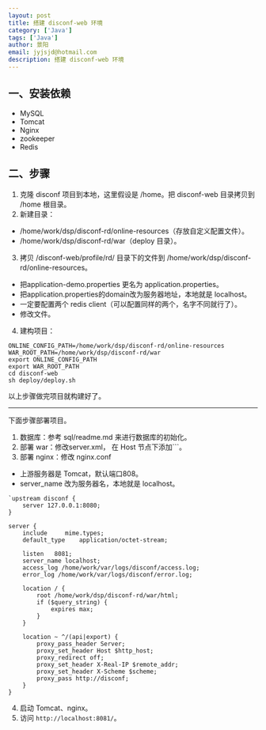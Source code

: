 ```yaml
---
layout: post
title: 搭建 disconf-web 环境
category: ['Java']
tags: ['Java']
author: 景阳
email: jyjsjd@hotmail.com
description: 搭建 disconf-web 环境
---
```


## 一、安装依赖
* MySQL
* Tomcat
* Nginx
* zookeeper
* Redis

## 二、步骤
1. 克隆 disconf 项目到本地，这里假设是 /home。把 disconf-web 目录拷贝到 /home 根目录。
2. 新建目录：
  * /home/work/dsp/disconf-rd/online-resources（存放自定义配置文件）。
  * /home/work/dsp/disconf-rd/war（deploy 目录）。
3. 拷贝 /disconf-web/profile/rd/ 目录下的文件到 /home/work/dsp/disconf-rd/online-resources。
  * 把application-demo.properties 更名为 application.properties。
  * 把application.properties的domain改为服务器地址，本地就是 localhost。
  * 一定要配置两个 redis client（可以配置同样的两个，名字不同就行了）。
  * 修改文件。
4. 建构项目：

  ```shell
  ONLINE_CONFIG_PATH=/home/work/dsp/disconf-rd/online-resources
  WAR_ROOT_PATH=/home/work/dsp/disconf-rd/war
  export ONLINE_CONFIG_PATH
  export WAR_ROOT_PATH
  cd disconf-web
  sh deploy/deploy.sh
  ```

以上步骤做完项目就构建好了。

-----

下面步骤部署项目。
1. 数据库：参考 sql/readme.md 来进行数据库的初始化。
2. 部署 war：修改server.xml， 在 Host 节点下添加`<Context path="" docBase="/home/work/dsp/disconf-rd/war"></Context>``。
3. 部署 nginx：修改 nginx.conf
  * 上游服务器是 Tomcat，默认端口808。
  * server_name 改为服务器名，本地就是 localhost。

  ```
  `upstream disconf {
      server 127.0.0.1:8080;
  }

  server {
      include     mime.types;
      default_type    application/octet-stream;

      listen   8081;
      server_name localhost;
      access_log /home/work/var/logs/disconf/access.log;
      error_log /home/work/var/logs/disconf/error.log;

      location / {
          root /home/work/dsp/disconf-rd/war/html;
          if ($query_string) {
              expires max;
          }
      }

      location ~ ^/(api|export) {
          proxy_pass_header Server;
          proxy_set_header Host $http_host;
          proxy_redirect off;
          proxy_set_header X-Real-IP $remote_addr;
          proxy_set_header X-Scheme $scheme;
          proxy_pass http://disconf;
      }
  }
  ```

4. 启动 Tomcat、nginx。
5. 访问 `http://localhost:8081/`。
